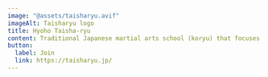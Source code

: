 ```yaml
---
image: "@assets/taisharyu.avif"
imageAlt: Taisharyu logo
title: Hyoho Taisha-ryu
content: Traditional Japanese martial arts school (koryu) that focuses on Japanese swordsmanship
button:
  label: Join
  link: https://taisharyu.jp/
---
```

